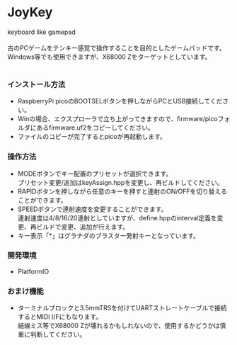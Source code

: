 # JoyKey
keyboard like gamepad<br>
<br>
古のPCゲームをテンキー感覚で操作することを目的としたゲームパッドです。<br>
Windows等でも使用できますが、X68000 Zをターゲットとしています。<br>
<br>
### インストール方法
- RaspberryPi picoのBOOTSELボタンを押しながらPCとUSB接続してください。<br>
- Winの場合、エクスプローラで立ち上がってきますので、firmware/picoフォルダにあるfirmware.uf2をコピーしてください。<br>
- ファイルのコピーが完了するとpicoが再起動します。<br>

### 操作方法
- MODEボタンでキー配置のプリセットが選択できます。<br>
プリセット変更/追加はkeyAssign.hppを変更し、再ビルドしてください。<br>
- RAPIDボタンを押しながら任意のキーを押すと連射のON/OFFを切り替えることができます。<br>
- SPEEDボタンで連射速度を変更することができます。<br>
連射速度は4/8/16/20連射としていますが、define.hppのinterval定義を変更、再ビルドで変更、追加が行えます。<br>
- キー表示「*」はグラナダのブラスター発射キーとなっています。<br>

### 開発環境
- PlatformIO

### おまけ機能
- ターミナルブロックと3.5mmTRSを付けてUARTストレートケーブルで接続するとMIDI I/Fにもなります。<br>
結線ミス等でX68000 Zが壊れるかもしれないので、使用するかどうかは慎重に判断してください。
